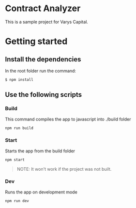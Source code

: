 # Contract Analyzer

This is a sample project for Varys Capital.

# Getting started

## Install the dependencies

In the root folder run the command:

```bash
$ npm install
```

## Use the following scripts

### Build

This command compiles the app to javascript into ./build folder
```bash
npm run build
```

### Start

Starts the app from the build folder
```bash
npm start
```
> NOTE: It won't work if the project was not built.


### Dev

Runs the app on development mode
```bash
npm run dev
```
